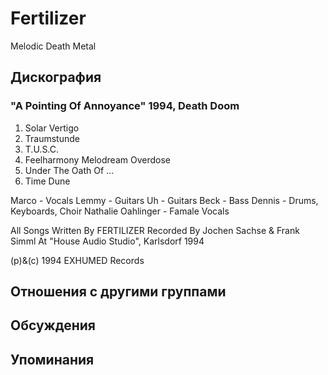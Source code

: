 # Fertilizer

Melodic Death Metal

## Дискография

### "A Pointing Of Annoyance" 1994, Death Doom

1. Solar Vertigo
2. Traumstunde
3. T.U.S.C.
4. Feelharmony Melodream Overdose
5. Under The Oath Of ...
6. Time Dune

 Marco - Vocals
 Lemmy - Guitars
 Uh - Guitars
 Beck - Bass
 Dennis - Drums, Keyboards, Choir
 Nathalie Oahlinger - Famale Vocals

All Songs Written By FERTILIZER
Recorded By Jochen Sachse & Frank Simml At "House Audio Studio", Karlsdorf 1994

(p)&(c) 1994 EXHUMED Records


## Отношения с другими группами


## Обсуждения


## Упоминания

